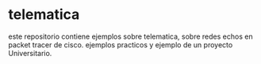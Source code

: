 # telematica
este repositorio contiene ejemplos sobre telematica,  sobre redes
echos en packet tracer de cisco. 
ejemplos practicos 
y ejemplo de un proyecto Universitario. 
